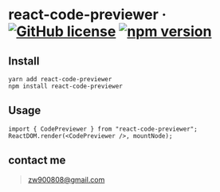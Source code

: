 # react-code-previewer &middot; [![GitHub license](https://img.shields.io/badge/license-MIT-blue.svg)](https://github.com/zhangwei900808/react-code-previewer) [![npm version](https://img.shields.io/npm/v/react-code-previewer.svg)](https://www.npmjs.com/package/react-code-previewer)


## Install

```
yarn add react-code-previewer
npm install react-code-previewer
```

## Usage

```
import { CodePreviewer } from "react-code-previewer";
ReactDOM.render(<CodePreviewer />, mountNode);
```

## contact me

> zw900808@gmail.com
